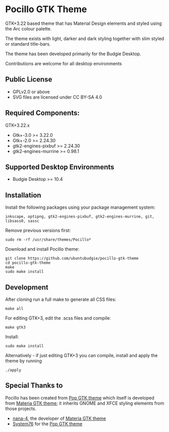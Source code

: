 # Pocillo GTK Theme

GTK+3.22 based theme that has Material Design elements and styled
using the Arc colour palette.

The theme exists with light, darker and dark styling together with
slim styled or standard title-bars.

The theme has been developed primarily for the Budgie Desktop.

Contributions are welcome for all desktop environments


## Public License

- GPLv2.0 or above
- SVG files are licensed under CC BY-SA 4.0


## Required Components:

GTK+3.22.x

 - Gtk+-3.0             >= 3.22.0
 - Gtk+-2.0             >= 2.24.30
 - gtk2-engines-pixbuf  >= 2.24.30
 - gtk2-engines-murrine >= 0.98.1


## Supported Desktop Environments

  - Budgie Desktop >= 10.4


## Installation

Install the following packages using your package management system:

    inkscape, optipng, gtk2-engines-pixbuf, gtk2-engines-murrine, git, libsass0, sassc

Remove previous versions first:

    sudo rm -rf /usr/share/themes/Pocillo*

Download and install Pocillo theme:

    git clone https://github.com/ubuntubudgie/pocillo-gtk-theme
    cd pocillo-gtk-theme
    make
    sudo make install


## Development

 After cloning run a full make to generate all CSS files:

    make all

 For editing GTK+3, edit the .scss files and compile:

    make gtk3

 Install:

    sudo make install

 Alternatively - if just editing GTK+3 you can compile, install and apply the theme by running

    ./apply


## Special Thanks to

Pocillo has been created from [Pop GTK theme](https://github.com/pop-os/gtk-theme) which itself is developed from [Materia GTK theme](https://github.com/nana-4/materia-theme); it inherits GNOME and XFCE styling elements from those projects.

- [nana-4](https://github.com/nana-4), the developer of [Materia GTK theme]()
- [System76](https://system76.com) for the [Pop GTK theme](https://github.com/pop-os/gtk-theme)
